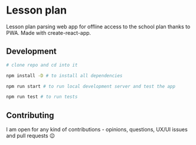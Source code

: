 # Lesson plan

Lesson plan parsing web app for offline access to the school plan thanks to PWA. Made with create-react-app.

## Development

```bash
# clone repo and cd into it

npm install -D # to install all dependencies

npm run start # to run local development server and test the app

npm run test # to run tests
```

## Contributing

I am open for any kind of contributions - opinions, questions, UX/UI issues and pull requests :wink:
